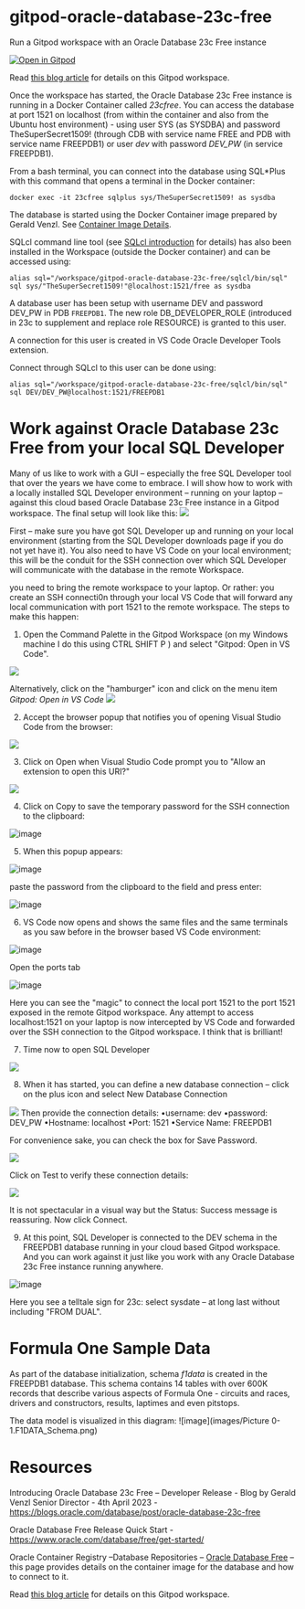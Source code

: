 # gitpod-oracle-database-23c-free

Run a Gitpod workspace with an Oracle Database 23c Free instance

[![Open in Gitpod](https://gitpod.io/button/open-in-gitpod.svg)](https://gitpod.io/#https://github.com/lucasjellema/gitpod-oracle-database-23c-free)

Read [this blog article](https://technology.amis.nl/database/get-going-with-oracle-database-23c-free/) for details on this Gitpod workspace. 

Once the workspace has started, the Oracle Database 23c Free instance is running in a Docker Container called *23cfree*.
You can access the database at port 1521 on localhost (from within the container and also from the Ubuntu host environment) - using user SYS (as SYSDBA) and password TheSuperSecret1509! (through CDB with service name FREE and PDB with service name FREEPDB1) or user *dev* with password *DEV_PW* (in service FREEPDB1).

From a bash terminal, you can connect into the database using SQL*Plus with this command that opens a terminal in the Docker container:

```
docker exec -it 23cfree sqlplus sys/TheSuperSecret1509! as sysdba
```

The database is started using the Docker Container image prepared by Gerald Venzl. See [Container Image Details](https://container-registry.oracle.com/ords/f?p=113:4:116729705491998:::4:P4_REPOSITORY,AI_REPOSITORY,AI_REPOSITORY_NAME,P4_REPOSITORY_NAME,P4_EULA_ID,P4_BUSINESS_AREA_ID:1863,1863,Oracle%20Database%20Free,Oracle%20Database%20Free,1,0&cs=3a8c38qNZ-qkPvm0nwLnAj8Beg7b1gzprb9XP2yQtQSyeZc-9cHiFA5wGa_B0KICeppaUQkKeYPGmbLqNb74OFg). 

SQLcl command line tool (see [SQLcl introduction](https://www.oracle.com/database/sqldeveloper/technologies/sqlcl/) for details) has also been installed in the Workspace (outside the Docker container) and can be accessed using:

```
alias sql="/workspace/gitpod-oracle-database-23c-free/sqlcl/bin/sql"
sql sys/"TheSuperSecret1509!"@localhost:1521/free as sysdba 
```  

A database user has been setup with username DEV and password DEV_PW in PDB `FREEPDB1`. The new role DB_DEVELOPER_ROLE  (introduced in 23c to supplement and replace role RESOURCE) is granted to this user.

A connection for this user is created in VS Code Oracle Developer Tools extension. 

Connect through SQLcl to this user can be done using:

```
alias sql="/workspace/gitpod-oracle-database-23c-free/sqlcl/bin/sql"
sql DEV/DEV_PW@localhost:1521/FREEPDB1 
```  

# Work against Oracle Database 23c Free from your local SQL Developer

Many of us like to work with a GUI – especially the free SQL Developer tool that over the years we have come to embrace. I will show how to work with a locally installed SQL Developer environment – running on your laptop – against this cloud based Oracle Database 23c Free instance in a Gitpod workspace. The final setup will look like this:
![](images/sqldeveloper-remote-to-db.png)

First – make sure you have got SQL Developer up and running on your local environment (starting from the SQL Developer downloads page if you do not yet have it). You also need to have VS Code on your local environment; this will be the conduit for the SSH connection over which SQL Developer will communicate with the database in the remote Workspace.

you need to bring the remote workspace to your laptop. Or rather: you create an SSH connecti0n through your local VS Code that will forward any local communication with port 1521 to the remote workspace. The steps to make this happen:

1. Open the Command Palette in the Gitpod Workspace (on my Windows machine I do this using CTRL SHIFT P ) and select "Gitpod: Open in VS Code".

![](images/sqldev-step1a.png)

Alternatively, click on the "hamburger" icon and click on the menu item *Gitpod: Open in VS Code*
![](images/sqldev-step1b2.png)

2. Accept the browser popup that notifies you of opening Visual Studio Code from the browser:

![](images/sqldev-step2.png)

3. Click on Open when Visual Studio Code prompt you to "Allow an extension to open this URI?"

![](images/sqldev-step3.png)

4. Click on Copy to save the temporary password for the SSH connection to the clipboard:

![image](images/sqldev-step4.png)

5. When this popup appears:

![image](images/sqldev_step5a.png)

paste the password from the clipboard to the field and press enter:

![image](images/sqldev-step5b.png)

6. VS Code now opens and shows the same files and the same terminals as you saw before in the browser based VS Code environment:

![image](images/sqldev-step6a.png)

Open the ports tab

![image](images/sqldev-step6b.png)

Here you can see the "magic" to connect the local port 1521 to the port 1521 exposed in the remote Gitpod workspace. Any attempt to access localhost:1521 on your laptop is now intercepted by VS Code and forwarded over the SSH connection to the Gitpod workspace. I think that is brilliant!

7. Time now to open SQL Developer

![](images/sqldev-step7.png)

8. When it has started, you can define a new database connection – click on the plus icon and select New Database Connection

![](images/sqldev-step8a.png)
Then provide the connection details:
•username: dev
•password: DEV_PW
•Hostname: localhost
•Port: 1521
•Service Name: FREEPDB1

For convenience sake, you can check the box for Save Password.

![](images/sqldev-step8b.png)

Click on Test to verify these connection details:

![](images/sqldev-step8b.png)

It is not spectacular in a visual way but the Status: Success message is reassuring. Now click Connect.

9. At this point, SQL Developer is connected to the DEV schema in the FREEPDB1 database running in your cloud based Gitpod workspace. And you can work against it just like you work with any Oracle Database 23c Free instance running anywhere.

![image](images/sqldev-step9.png)

Here you see a telltale sign for 23c: select sysdate – at long last without including "FROM DUAL".


# Formula One Sample Data

As part of the database initialization, schema *f1data* is created in the FREEPDB1 database. This schema contains 14 tables with over 600K records that describe various aspects of Formula One - circuits and races, drivers and constructors, results, laptimes and even pitstops.

The data model is visualized in this diagram:
![image](images/Picture 0-1.F1DATA_Schema.png)

# Resources

Introducing Oracle Database 23c Free – Developer Release - Blog by Gerald Venzl Senior Director - 4th April 2023 - https://blogs.oracle.com/database/post/oracle-database-23c-free

Oracle Database Free Release Quick Start - https://www.oracle.com/database/free/get-started/

Oracle Container Registry –Database Repositories  – [Oracle Database Free](https://container-registry.oracle.com/ords/f?p=113:4:116729705491998:::4:P4_REPOSITORY,AI_REPOSITORY,AI_REPOSITORY_NAME,P4_REPOSITORY_NAME,P4_EULA_ID,P4_BUSINESS_AREA_ID:1863,1863,Oracle%20Database%20Free,Oracle%20Database%20Free,1,0&cs=3a8c38qNZ-qkPvm0nwLnAj8Beg7b1gzprb9XP2yQtQSyeZc-9cHiFA5wGa_B0KICeppaUQkKeYPGmbLqNb74OFg) – this page provides details on the container image for the database and how to connect to it.

Read [this blog article](https://technology.amis.nl/database/get-going-with-oracle-database-23c-free/) for details on this Gitpod workspace.